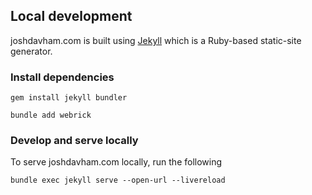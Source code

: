 ## Local development

joshdavham.com is built using [Jekyll](https://jekyllrb.com/) which is a Ruby-based static-site generator.

### Install dependencies

```
gem install jekyll bundler
```

```
bundle add webrick
```

### Develop and serve locally

To serve joshdavham.com locally, run the following
```
bundle exec jekyll serve --open-url --livereload
```